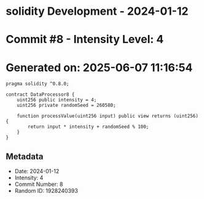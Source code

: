 ﻿# solidity Development - 2024-01-12
# Commit #8 - Intensity Level: 4
# Generated on: 2025-06-07 11:16:54
```solidity
pragma solidity ^0.8.0;

contract DataProcessor8 {
    uint256 public intensity = 4;
    uint256 private randomSeed = 260580;

    function processValue(uint256 input) public view returns (uint256) {
        return input * intensity + randomSeed % 100;
    }
}
```
## Metadata
- Date: 2024-01-12
- Intensity: 4
- Commit Number: 8
- Random ID: 1928240393
